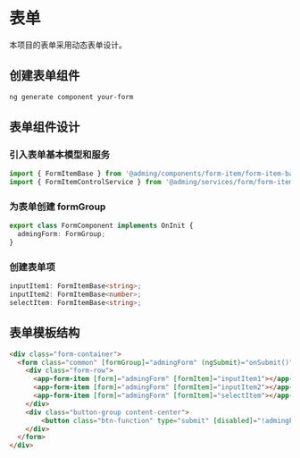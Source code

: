 # 表单

本项目的表单采用动态表单设计。

## 创建表单组件

```bash
ng generate component your-form
```

## 表单组件设计

### 引入表单基本模型和服务

```typescript
import { FormItemBase } from '@adming/components/form-item/form-item-base';
import { FormItemControlService } from '@adming/services/form/form-item-control.service';
```

### 为表单创建 formGroup

```typescript
export class FormComponent implements OnInit {
  admingForm: FormGroup;
}
```

### 创建表单项

```typescript
inputItem1: FormItemBase<string>;
inputItem2: FormItemBase<number>;
selectItem: FormItemBase<string>;
```

## 表单模板结构

```html
<div class="form-container">
  <form class="common" [formGroup]="admingForm" (ngSubmit)="onSubmit()">
    <div class="form-row">
      <app-form-item [form]="admingForm" [formItem]="inputItem1"></app-form-item>
      <app-form-item [form]="admingForm" [formItem]="inputItem2"></app-form-item>
      <app-form-item [form]="admingForm" [formItem]="selectItem"></app-form-item>
    </div>
    <div class="button-group content-center">
        <button class="btn-function" type="submit" [disabled]="!admingForm.valid">Show</button>
    </div>
  </form>
</div>
```
